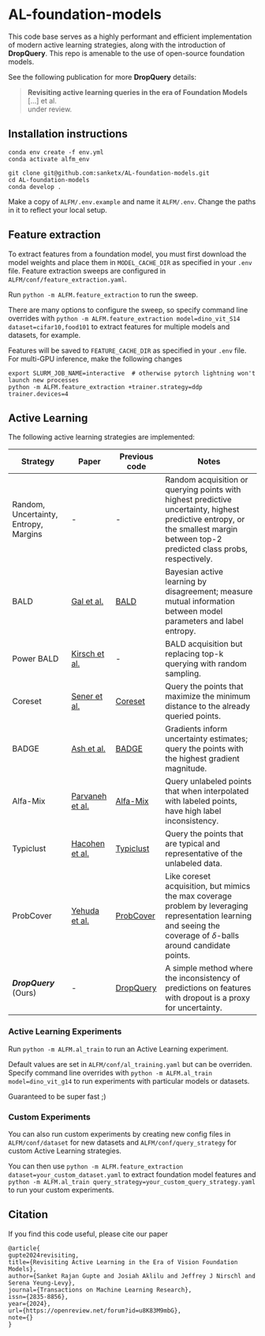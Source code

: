 # AL-foundation-models
This code base serves as a highly performant and efficient implementation of modern active learning strategies, along with the introduction of **DropQuery**. This repo is amenable to the use of open-source foundation models.

See the following publication for more **DropQuery** details:
> **Revisiting active learning queries in the era of Foundation Models** <br> [...] et al.<br> under review.

## Installation instructions
```
conda env create -f env.yml
conda activate alfm_env

git clone git@github.com:sanketx/AL-foundation-models.git
cd AL-foundation-models
conda develop .
```

Make a copy of `ALFM/.env.example` and name it `ALFM/.env`. Change the paths in it to reflect your local setup.

## Feature extraction
To extract features from a foundation model, you must first download the model weights and place them in `MODEL_CACHE_DIR` as specified in your `.env` file. Feature extraction sweeps are configured in `ALFM/conf/feature_extraction.yaml`.

Run `python -m ALFM.feature_extraction` to run the sweep. 

There are many options to configure the sweep, so specify command line overrides with `python -m ALFM.feature_extraction model=dino_vit_S14 dataset=cifar10,food101` to extract features for multiple models and datasets, for example. 

Features will be saved to `FEATURE_CACHE_DIR` as specified in your `.env` file. For multi-GPU inference, make the following changes
```
export SLURM_JOB_NAME=interactive  # otherwise pytorch lightning won't launch new processes
python -m ALFM.feature_extraction +trainer.strategy=ddp trainer.devices=4
```

## Active Learning
The following active learning strategies are implemented:

| Strategy | Paper | Previous code | Notes |
| --- | --- | --- | --- |
| Random, Uncertainty, Entropy, Margins | - | - | Random acquisition or querying points with highest predictive uncertainty, highest predictive entropy, or the smallest margin between top-2 predicted class probs, respectively. |
| BALD | [Gal et al.](https://arxiv.org/abs/1703.02910) | [BALD](https://github.com/lunayht/DBALwithImgData) | Bayesian active learning by disagreement; measure mutual information between model parameters and label entropy. |
| Power BALD | [Kirsch et al.](https://arxiv.org/pdf/2106.12059.pdf) | - | BALD acquisition but replacing top-k querying with random sampling. |
| Coreset | [Sener et al.](https://arxiv.org/abs/1708.00489) | [Coreset](https://github.com/google/active-learning/blob/master/sampling_methods/kcenter_greedy.py) | Query the points that maximize the minimum distance to the already queried points. |
| BADGE | [Ash et al.](https://arxiv.org/abs/1906.03671) | [BADGE](https://github.com/JordanAsh/badge) | Gradients inform uncertainty estimates; query the points with the highest gradient magnitude. |
| Alfa-Mix | [Parvaneh et al.](https://arxiv.org/abs/2203.07034) | [Alfa-Mix](https://github.com/AminParvaneh/alpha_mix_active_learning) | Query unlabeled points that when interpolated with labeled points, have high label inconsistency. |
| Typiclust | [Hacohen et al.](https://arxiv.org/abs/2202.02794) | [Typiclust](https://github.com/avihu111/TypiClust) | Query the points that are typical and representative of the unlabeled data. |
| ProbCover | [Yehuda et al.](https://arxiv.org/pdf/2205.11320.pdf) | [ProbCover](https://github.com/avihu111/TypiClust) | Like coreset acquisition, but mimics the max coverage problem by leveraging representation learning and seeing the coverage of $\delta$-balls around candidate points. |
| ***DropQuery*** (Ours) | - | [DropQuery](https://github.com/sanketx/AL-foundation-models) | A simple method where the inconsistency of predictions on features with dropout is a proxy for uncertainty. |

### Active Learning Experiments

Run `python -m ALFM.al_train` to run an Active Learning experiment. 

Default values are set in `ALFM/conf/al_training.yaml` but can be overriden. Specify command line overrides with `python -m ALFM.al_train model=dino_vit_g14` to run experiments with particular models or datasets.

Guaranteed to be super fast ;)

### Custom Experiments

You can also run custom experiments by creating new config files in `ALFM/conf/dataset` for new datasets and `ALFM/conf/query_strategy` for custom Active Learning strategies. 

You can then use `python -m ALFM.feature_extraction dataset=your_custom_dataset.yaml` to extract foundation model features and `python -m ALFM.al_train query_strategy=your_custom_query_strategy.yaml` to run your custom experiments.

## Citation
If you find this code useful, please cite our paper
```
@article{
gupte2024revisiting,
title={Revisiting Active Learning in the Era of Vision Foundation Models},
author={Sanket Rajan Gupte and Josiah Aklilu and Jeffrey J Nirschl and Serena Yeung-Levy},
journal={Transactions on Machine Learning Research},
issn={2835-8856},
year={2024},
url={https://openreview.net/forum?id=u8K83M9mbG},
note={}
}
``` 